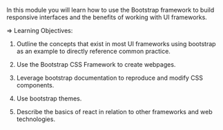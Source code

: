In this module you will learn how to use the Bootstrap framework to build responsive interfaces and the benefits of working with UI frameworks.

=> Learning Objectives:

1) Outline the concepts that exist in most UI frameworks using bootstrap as an example to directly reference common practice.

2) Use the Bootstrap CSS Framework to create webpages.

3) Leverage bootstrap documentation to reproduce and modify CSS components.

4) Use bootstrap themes.

5) Describe the basics of react in relation to other frameworks and web technologies.
